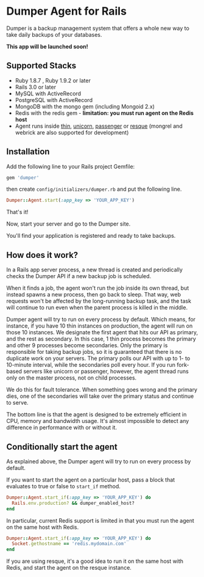 # Dumper Agent for Rails

Dumper is a backup management system that offers a whole new way to take daily backups of your databases.

**This app will be launched soon!**

## Supported Stacks

* Ruby 1.8.7 , Ruby 1.9.2 or later
* Rails 3.0 or later
* MySQL with ActiveRecord
* PostgreSQL with ActiveRecord
* MongoDB with the mongo gem (including Mongoid 2.x)
* Redis with the redis gem - **limitation: you must run agent on the Redis host**
* Agent runs inside [thin](http://code.macournoyer.com/thin/), [unicorn](http://unicorn.bogomips.org/), [passenger](http://www.modrails.com/) or [resque](https://github.com/defunkt/resque) (mongrel and webrick are also supported for development)

## Installation

Add the following line to your Rails project Gemfile:

```ruby
gem 'dumper'
```

then create `config/initializers/dumper.rb` and put the following line.

```ruby
Dumper::Agent.start(:app_key => 'YOUR_APP_KEY')
```

That's it!

Now, start your server and go to the Dumper site.

You'll find your application is registered and ready to take backups.

## How does it work?

In a Rails app server process, a new thread is created and periodically checks the Dumper API if a new backup job is scheduled.

When it finds a job, the agent won't run the job inside its own thread, but instead spawns a new process, then go back to sleep. That way, web requests won't be affected by the long-running backup task, and the task will continue to run even when the parent process is killed in the middle.

Dumper agent will try to run on every process by default. Which means, for instance, if you have 10 thin instances on production, the agent will run on those 10 instances. We designate the first agent that hits our API as primary, and the rest as secondary. In this case, 1 thin process becomes the primary and other 9 processes become secondaries. Only the primary is responsible for taking backup jobs, so it is guaranteed that there is no duplicate work on your servers. The primary polls our API with up to 1- to 10-minute interval, while the secondaries poll every hour. If you run fork-based servers like unicorn or passenger, however, the agent thread runs only on the master process, not on child processes.

We do this for fault tolerance. When something goes wrong and the primary dies, one of the secondaries will take over the primary status and continue to serve.

The bottom line is that the agent is designed to be extremely efficient in CPU, memory and bandwidth usage. It's almost impossible to detect any difference in performance with or without it.

## Conditionally start the agent

As explained above, the Dumper agent will try to run on every process by default.

If you want to start the agent on a particular host, pass a block that evaluates to true or false to `start_if` method.

```ruby
Dumper::Agent.start_if(:app_key => 'YOUR_APP_KEY') do
  Rails.env.production? && dumper_enabled_host?
end
```

In particular, current Redis support is limited in that you must run the agent on the same host with Redis.

```ruby
Dumper::Agent.start_if(:app_key => 'YOUR_APP_KEY') do
  Socket.gethostname == 'redis.mydomain.com'
end
```

If you are using resque, it's a good idea to run it on the same host with Redis, and start the agent on the resque instance.
